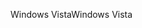 <span data-ttu-id="45766-101">Windows Vista</span><span class="sxs-lookup"><span data-stu-id="45766-101">Windows Vista</span></span>
